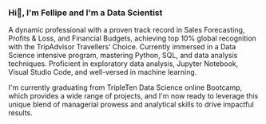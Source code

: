 ### Hi👋, I'm Fellipe and I'm a Data Scientist 

A dynamic professional with a proven track record in Sales Forecasting, Profits & Loss, and Financial Budgets, achieving top 10% global recognition with the TripAdvisor Travellers’ Choice.
Currently immersed in a Data Science intensive program, mastering Python, SQL, and data analysis techniques. Proficient in exploratory data analysis, Jupyter Notebook, Visual Studio Code, and well-versed in machine learning.

I'm currently graduating from TripleTen Data Science online Bootcamp, which provides a wide range of projects, and I'm now ready to leverage this unique blend of managerial prowess and analytical skills to drive impactful results.

<!--
**fellipegaio/fellipegaio** is a ✨ _special_ ✨ repository because its `README.md` (this file) appears on your GitHub profile.

Here are some ideas to get you started:

- 🔭 I’m currently working on ...
- 🌱 I’m currently learning ...
- 👯 I’m looking to collaborate on ...
- 🤔 I’m looking for help with ...
- 💬 Ask me about ...
- 📫 How to reach me: ...
- 😄 Pronouns: ...
- ⚡ Fun fact: ...
-->
